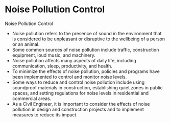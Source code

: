 # Noise Pollution Control

Noise Pollution Control
- Noise pollution refers to the presence of sound in the environment that is considered to be unpleasant or disruptive to the wellbeing of a person or an animal.
- Some common sources of noise pollution include traffic, construction equipment, loud music, and machinery.
- Noise pollution affects many aspects of daily life, including communication, sleep, productivity, and health.
- To minimize the effects of noise pollution, policies and programs have been implemented to control and monitor noise levels. 
- Some ways to reduce and control noise pollution include using soundproof materials in construction, establishing quiet zones in public spaces, and setting regulations for noise levels in residential and commercial areas.
- As a Civil Engineer, it is important to consider the effects of noise pollution in design and construction projects and to implement measures to reduce its impact.
